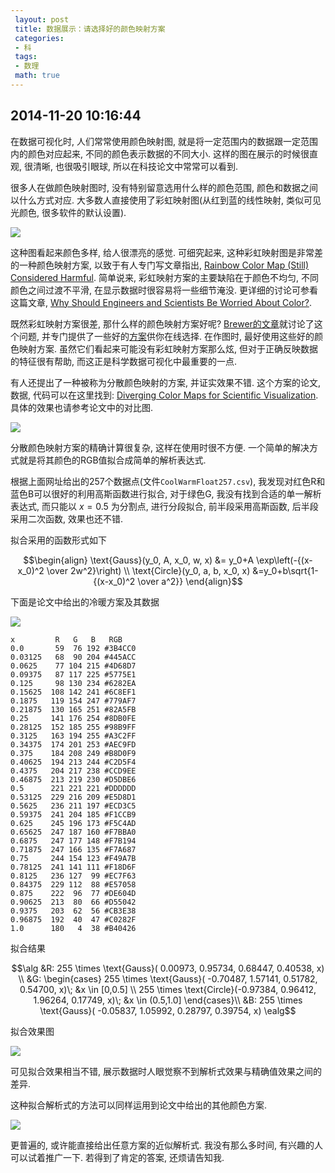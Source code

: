 ```yaml
---
 layout: post
 title: 数据展示：请选择好的颜色映射方案
 categories:
 - 科
 tags:
 - 数理
 math: true
---
```


## 2014-11-20 10:16:44

在数据可视化时, 人们常常使用颜色映射图, 就是将一定范围内的数据跟一定范围内的颜色对应起来,
不同的颜色表示数据的不同大小. 这样的图在展示的时候很直观, 很清晰, 也很吸引眼球, 所以在科技论文中常常可以看到.

很多人在做颜色映射图时, 没有特别留意选用什么样的颜色范围, 颜色和数据之间以什么方式对应.
大多数人直接使用了彩虹映射图(从红到蓝的线性映射, 类似可见光颜色, 很多软件的默认设置). 

![](https://jerkwin.github.io/pic/ColorMap_Fig_01.png)

这种图看起来颜色多样, 给人很漂亮的感觉. 可细究起来, 这种彩虹映射图是非常差的一种颜色映射方案, 
以致于有人专门写文章指出,  [Rainbow Color Map (Still) Considered Harmful](http://ieeexplore.ieee.org/xpls/abs_all.jsp?arnumber=4118486&tag=1). 
简单说来, 彩虹映射方案的主要缺陷在于颜色不均匀, 不同颜色之间过渡不平滑, 在显示数据时很容易将一些细节淹没.
更详细的讨论可参看这篇文章, [Why Should Engineers and Scientists Be Worried About Color?](http://www.research.ibm.com/people/l/lloydt/color/color.HTM).

既然彩虹映射方案很差, 那什么样的颜色映射方案好呢? [Brewer的文章](https://canvas.uw.edu/courses/952982/files/28347113/download?)就讨论了这个问题, 
并专门提供了一些好的[方案](http://colorbrewer2.org/)供你在线选择. 
在作图时, 最好使用这些好的颜色映射方案. 虽然它们看起来可能没有彩虹映射方案那么炫, 但对于正确反映数据的特征很有帮助, 而这正是科学数据可视化中最重要的一点.

有人还提出了一种被称为分散颜色映射的方案, 并证实效果不错. 
这个方案的论文, 数据, 代码可以在这里找到: [Diverging Color Maps for Scientific Visualization](http://www.sandia.gov/~kmorel/documents/ColorMaps/). 
具体的效果也请参考论文中的对比图.

![](https://jerkwin.github.io/pic/ColorMap_Fig_16.png)

分散颜色映射方案的精确计算很复杂, 这样在使用时很不方便. 一个简单的解决方式就是将其颜色的RGB值拟合成简单的解析表达式.

根据上面网址给出的257个数据点(文件`CoolWarmFloat257.csv`), 我发现对红色R和蓝色B可以很好的利用高斯函数进行拟合, 
对于绿色G, 我没有找到合适的单一解析表达式, 而只能以 $x=0.5$ 为分割点, 进行分段拟合, 前半段采用高斯函数, 后半段采用二次函数, 效果也还不错.

拟合采用的函数形式如下

$$\begin{align}
\text{Gauss}(y_0, A, x_0, w, x)  &= y_0+A \exp\left(-{(x-x_0)^2 \over 2w^2}\right) \\
\text{Circle}(y_0, a, b, x_0, x) &=y_0+b\sqrt{1-{(x-x_0)^2 \over a^2}}
\end{align}$$

下面是论文中给出的冷暖方案及其数据

![](https://jerkwin.github.io/pic/ColorMap_Fig_15.png)

	x         R   G   B   RGB
	0.0       59  76 192 #3B4CC0
	0.03125   68  90 204 #445ACC
	0.0625    77 104 215 #4D68D7
	0.09375   87 117 225 #5775E1
	0.125     98 130 234 #6282EA
	0.15625  108 142 241 #6C8EF1
	0.1875   119 154 247 #779AF7
	0.21875  130 165 251 #82A5FB
	0.25     141 176 254 #8DB0FE
	0.28125  152 185 255 #98B9FF
	0.3125   163 194 255 #A3C2FF
	0.34375  174 201 253 #AEC9FD
	0.375    184 208 249 #B8D0F9
	0.40625  194 213 244 #C2D5F4
	0.4375   204 217 238 #CCD9EE
	0.46875  213 219 230 #D5DBE6
	0.5      221 221 221 #DDDDDD
	0.53125  229 216 209 #E5D8D1
	0.5625   236 211 197 #ECD3C5
	0.59375  241 204 185 #F1CCB9
	0.625    245 196 173 #F5C4AD
	0.65625  247 187 160 #F7BBA0
	0.6875   247 177 148 #F7B194
	0.71875  247 166 135 #F7A687
	0.75     244 154 123 #F49A7B
	0.78125  241 141 111 #F18D6F
	0.8125   236 127  99 #EC7F63
	0.84375  229 112  88 #E57058
	0.875    222  96  77 #DE604D
	0.90625  213  80  66 #D55042
	0.9375   203  62  56 #CB3E38
	0.96875  192  40  47 #C0282F
	1.0      180   4  38 #B40426

拟合结果

$$\alg
&R: 255 \times \text{Gauss}(  0.00973, 0.95734, 0.68447, 0.40538, x) \\
&G: \begin{cases}
   255 \times \text{Gauss}( -0.70487, 1.57141, 0.51782, 0.54700, x)\; &x \in [0,0.5] \\
   255 \times \text{Circle}(-0.97384, 0.96412, 1.96264, 0.17749, x)\; &x \in (0.5,1.0]
\end{cases}\\
&B: 255 \times \text{Gauss}( -0.05837, 1.05992, 0.28797, 0.39754, x)
\ealg$$

拟合效果图

![](https://jerkwin.github.io/pic/ColorMap.png)

可见拟合效果相当不错, 展示数据时人眼觉察不到解析式效果与精确值效果之间的差异.

这种拟合解析式的方法可以同样运用到论文中给出的其他颜色方案. 

![](https://jerkwin.github.io/pic/ColorMap_Fig_18.png)


更普遍的, 或许能直接给出任意方案的近似解析式.
我没有那么多时间, 有兴趣的人可以试着推广一下.
若得到了肯定的答案, 还烦请告知我.


